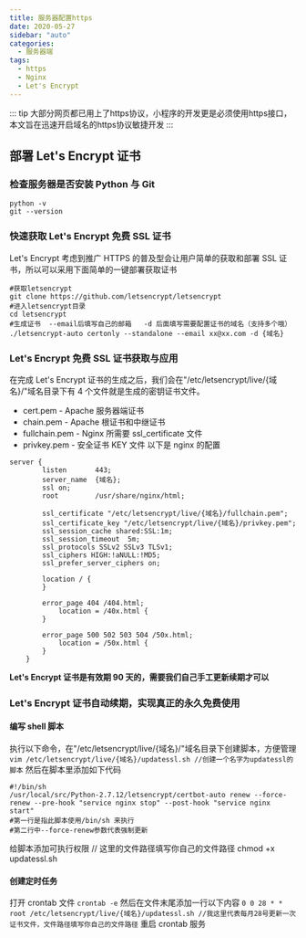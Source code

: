 ```yaml
---
title: 服务器配置https
date: 2020-05-27
sidebar: "auto"
categories:
  - 服务器端
tags:
  - https
  - Nginx
  - Let's Encrypt
---
```


::: tip
大部分网页都已用上了https协议，小程序的开发更是必须使用https接口，本文旨在迅速开启域名的https协议敏捷开发
:::

## 部署 Let's Encrypt 证书

### 检查服务器是否安装 Python 与 Git

```shell
python -v
git --version
```

### 快速获取 Let's Encrypt 免费 SSL 证书

Let's Encrypt 考虑到推广 HTTPS 的普及型会让用户简单的获取和部署 SSL 证书，所以可以采用下面简单的一键部署获取证书

```shell
#获取letsencrypt
git clone https://github.com/letsencrypt/letsencrypt
#进入letsencrypt目录
cd letsencrypt
#生成证书  --email后填写自己的邮箱   -d 后面填写需要配置证书的域名（支持多个哦）
./letsencrypt-auto certonly --standalone --email xx@xx.com -d {域名}
```

### Let's Encrypt 免费 SSL 证书获取与应用

在完成 Let's Encrypt 证书的生成之后，我们会在"/etc/letsencrypt/live/{域名}/"域名目录下有 4 个文件就是生成的密钥证书文件。

- cert.pem - Apache 服务器端证书
- chain.pem - Apache 根证书和中继证书
- fullchain.pem - Nginx 所需要 ssl_certificate 文件
- privkey.pem - 安全证书 KEY 文件
  以下是 nginx 的配置

```shell
server {
        listen       443;
        server_name  {域名};
        ssl on;
        root         /usr/share/nginx/html;

        ssl_certificate "/etc/letsencrypt/live/{域名}/fullchain.pem";
        ssl_certificate_key "/etc/letsencrypt/live/{域名}/privkey.pem";
        ssl_session_cache shared:SSL:1m;
        ssl_session_timeout  5m;
        ssl_protocols SSLv2 SSLv3 TLSv1;
        ssl_ciphers HIGH:!aNULL:!MD5;
        ssl_prefer_server_ciphers on;

        location / {
        }

        error_page 404 /404.html;
            location = /40x.html {
        }

        error_page 500 502 503 504 /50x.html;
            location = /50x.html {
        }
    }
```

**Let's Encrypt 证书是有效期 90 天的，需要我们自己手工更新续期才可以**

### Let's Encrypt 证书自动续期，实现真正的永久免费使用

#### 编写 shell 脚本

执行以下命令，在"/etc/letsencrypt/live/{域名}/"域名目录下创建脚本，方便管理
`vim /etc/letsencrypt/live/{域名}/updatessl.sh //创建一个名字为updatessl的脚本`
然后在脚本里添加如下代码

```shell
#!/bin/sh
/usr/local/src/Python-2.7.12/letsencrypt/certbot-auto renew --force-renew --pre-hook "service nginx stop" --post-hook "service nginx start"
#第一行是指此脚本使用/bin/sh 来执行
#第二行中--force-renew参数代表强制更新
```

给脚本添加可执行权限
// 这里的文件路径填写你自己的文件路径
chmod +x updatessl.sh

#### 创建定时任务

打开 crontab 文件
`crontab -e`
然后在文件末尾添加一行以下内容
`0 0 28 * * root /etc/letsencrypt/live/{域名}/updatessl.sh //我这里代表每月28号更新一次证书文件，文件路径填写你自己的文件路径`
重启 crontab 服务

